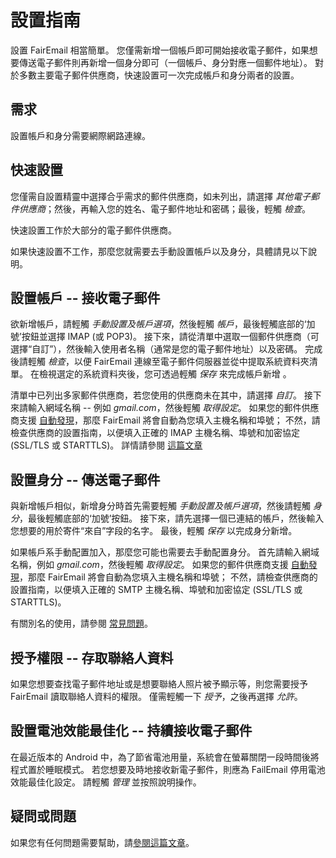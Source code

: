 # 設置指南

設置 FairEmail 相當簡單。 您僅需新增一個帳戶即可開始接收電子郵件，如果想要傳送電子郵件則再新增一個身分即可（一個帳戶、身分對應一個郵件地址）。 對於多數主要電子郵件供應商，快速設置可一次完成帳戶和身分兩者的設置。

## 需求

設置帳戶和身分需要網際網路連線。

## 快速設置

您僅需自設置精靈中選擇合乎需求的郵件供應商，如未列出，請選擇 *其他電子郵件供應商*；然後，再輸入您的姓名、電子郵件地址和密碼；最後，輕觸 *檢查*。

快速設置工作於大部分的電子郵件供應商。

如果快速設置不工作，那麼您就需要去手動設置帳戶以及身分，具體請見以下說明。

## 設置帳戶 -- 接收電子郵件

欲新增帳戶，請輕觸 *手動設置及帳戶選項*，然後輕觸 *帳戶*，最後輕觸底部的‘加號’按鈕並選擇 IMAP (或 POP3)。 接下來，請從清單中選取一個郵件供應商（可選擇“自訂”），然後輸入使用者名稱（通常是您的電子郵件地址）以及密碼。 完成後請輕觸 *檢查*，以便 FairEmail 連線至電子郵件伺服器並從中提取系統資料夾清單。 在檢視選定的系統資料夾後，您可透過輕觸 *保存* 來完成帳戶新增 。

清單中已列出多家郵件供應商，若您使用的供應商未在其中，請選擇 *自訂*。 接下來請輸入網域名稱 -- 例如 *gmail.com*，然後輕觸 *取得設定*。 如果您的郵件供應商支援 [自動發現](https://tools.ietf.org/html/rfc6186)，那麼 FairEmail 將會自動為您填入主機名稱和埠號； 不然，請檢查供應商的設置指南，以便填入正確的 IMAP 主機名稱、埠號和加密協定 (SSL/TLS 或 STARTTLS)。 詳情請參閱 [這篇文章](https://github.com/M66B/FairEmail/blob/master/FAQ.md#authorizing-accounts)

## 設置身分 -- 傳送電子郵件

與新增帳戶相似，新增身分時首先需要輕觸 *手動設置及帳戶選項*，然後請輕觸 *身分*，最後輕觸底部的‘加號’按鈕。 接下來，請先選擇一個已連結的帳戶，然後輸入您想要的用於寄件“來自”字段的名字。 最後，輕觸 *保存* 以完成身分新增。

如果帳戶系手動配置加入，那麼您可能也需要去手動配置身分。 首先請輸入網域名稱，例如 *gmail.com*，然後輕觸 *取得設定*。 如果您的郵件供應商支援 [自動發現](https://tools.ietf.org/html/rfc6186)，那麼 FairEmail 將會自動為您填入主機名稱和埠號； 不然，請檢查供應商的設置指南，以便填入正確的 SMTP 主機名稱、埠號和加密協定 (SSL/TLS 或 STARTTLS)。

有關別名的使用，請參閱 [常見問題](https://github.com/M66B/FairEmail/blob/master/FAQ.md#FAQ9)。

## 授予權限 -- 存取聯絡人資料

如果您想要查找電子郵件地址或是想要聯絡人照片被予顯示等，則您需要授予 FairEmail 讀取聯絡人資料的權限。 僅需輕觸一下 *授予*，之後再選擇 *允許*。

## 設置電池效能最佳化 -- 持續接收電子郵件

在最近版本的 Android 中，為了節省電池用量，系統會在螢幕關閉一段時間後將程式置於睡眠模式。 若您想要及時地接收新電子郵件，則應為 FailEmail 停用電池效能最佳化設定。 請輕觸 *管理* 並按照說明操作。

## 疑問或問題

如果您有任何問題需要幫助，請[參閱這篇文章](https://github.com/M66B/FairEmail/blob/master/FAQ.md)。